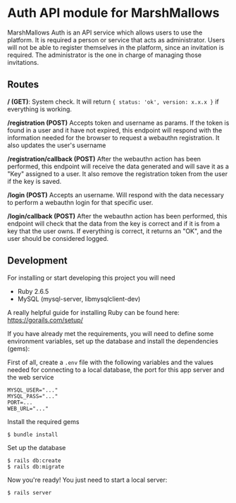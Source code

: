 # Auth API module for MarshMallows

MarshMallows Auth is an API service which allows users to use the platform. It is required a person or service that acts as administrator. Users will not be able to register themselves in the platform, since an invitation is required. The administrator is the one in charge of managing those invitations.

## Routes

**/ (GET)**: System check. It will return `{ status: 'ok', version: x.x.x }` if everything is working.

**/registration (POST)** Accepts token and username as params. If the token is found in a user and it have not expired, this endpoint will respond with the information needed for the browser to request a webauthn registration. It also updates the user's username

**/registration/callback (POST)** After the webauthn action has been performed, this endpoint will receive the data generated and will save it as a "Key" assigned to a user. It also remove the registration token from the user if the key is saved.

**/login (POST)** Accepts an username. Will respond with the data necessary to perform a webauthn login for that specific user.

**/login/callback (POST)** After the webauthn action has been performed, this endpoint will check that the data from the key is correct and if it is from a key that the user owns. If everything is correct, it returns an "OK", and the user should be considered logged.

## Development

For installing or start developing this project you will need

* Ruby 2.6.5
* MySQL (mysql-server, libmysqlclient-dev)

A really helpful guide for installing Ruby can be found here: https://gorails.com/setup/

If you have already met the requirements, you will need to define some environment variables, set up the database and install the dependencies (gems):

First of all, create a `.env` file with the following variables and the values needed for connecting to a local database, the port for this app server and the web service

```
MYSQL_USER="..."
MYSQL_PASS="..."
PORT=...
WEB_URL="..."
```

Install the required gems

```
$ bundle install
```

Set up the database

```
$ rails db:create
$ rails db:migrate
```

Now you're ready! You just need to start a local server:

```
$ rails server
```
